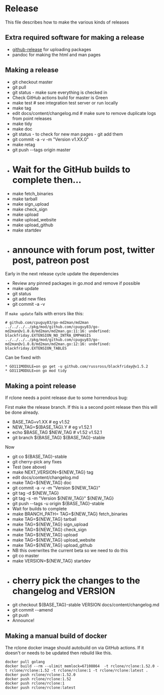 # Release

This file describes how to make the various kinds of releases

## Extra required software for making a release

  * [github-release](https://github.com/aktau/github-release) for uploading packages
  * pandoc for making the html and man pages

## Making a release

  * git checkout master
  * git pull
  * git status - make sure everything is checked in
  * Check GitHub actions build for master is Green
  * make test # see integration test server or run locally
  * make tag
  * edit docs/content/changelog.md # make sure to remove duplicate logs from point releases
  * make tidy
  * make doc
  * git status - to check for new man pages - git add them
  * git commit -a -v -m "Version v1.XX.0"
  * make retag
  * git push --tags origin master
  * # Wait for the GitHub builds to complete then...
  * make fetch_binaries
  * make tarball
  * make sign_upload
  * make check_sign
  * make upload
  * make upload_website
  * make upload_github
  * make startdev
  * # announce with forum post, twitter post, patreon post

Early in the next release cycle update the dependencies

  * Review any pinned packages in go.mod and remove if possible
  * make update
  * git status
  * git add new files
  * git commit -a -v

If `make update` fails with errors like this:

```
# github.com/cpuguy83/go-md2man/md2man
../../../../pkg/mod/github.com/cpuguy83/go-md2man@v1.0.8/md2man/md2man.go:11:16: undefined: blackfriday.EXTENSION_NO_INTRA_EMPHASIS
../../../../pkg/mod/github.com/cpuguy83/go-md2man@v1.0.8/md2man/md2man.go:12:16: undefined: blackfriday.EXTENSION_TABLES
```

Can be fixed with

    * GO111MODULE=on go get -u github.com/russross/blackfriday@v1.5.2
    * GO111MODULE=on go mod tidy
 

## Making a point release

If rclone needs a point release due to some horrendous bug:

First make the release branch.  If this is a second point release then
this will be done already.

  * BASE_TAG=v1.XX          # eg v1.52
  * NEW_TAG=${BASE_TAG}.Y   # eg v1.52.1
  * echo $BASE_TAG $NEW_TAG # v1.52 v1.52.1
  * git branch ${BASE_TAG} ${BASE_TAG}-stable

Now

  * git co ${BASE_TAG}-stable
  * git cherry-pick any fixes
  * Test (see above)
  * make NEXT_VERSION=${NEW_TAG} tag
  * edit docs/content/changelog.md
  * make TAG=${NEW_TAG} doc
  * git commit -a -v -m "Version ${NEW_TAG}"
  * git tag -d ${NEW_TAG}
  * git tag -s -m "Version ${NEW_TAG}" ${NEW_TAG}
  * git push --tags -u origin ${BASE_TAG}-stable
  * Wait for builds to complete
  * make BRANCH_PATH= TAG=${NEW_TAG} fetch_binaries
  * make TAG=${NEW_TAG} tarball
  * make TAG=${NEW_TAG} sign_upload
  * make TAG=${NEW_TAG} check_sign
  * make TAG=${NEW_TAG} upload
  * make TAG=${NEW_TAG} upload_website
  * make TAG=${NEW_TAG} upload_github
  * NB this overwrites the current beta so we need to do this
  * git co master
  * make VERSION=${NEW_TAG} startdev
  * # cherry pick the changes to the changelog and VERSION
  * git checkout ${BASE_TAG}-stable VERSION docs/content/changelog.md
  * git commit --amend
  * git push
  * Announce!

## Making a manual build of docker

The rclone docker image should autobuild on via GitHub actions.  If it doesn't
or needs to be updated then rebuild like this.

```
docker pull golang
docker build --rm --ulimit memlock=67108864  -t rclone/rclone:1.52.0 -t rclone/rclone:1.52 -t rclone/rclone:1 -t rclone/rclone:latest .
docker push rclone/rclone:1.52.0
docker push rclone/rclone:1.52
docker push rclone/rclone:1
docker push rclone/rclone:latest
```
